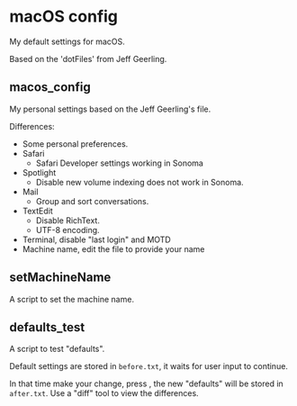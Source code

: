 # macOS config

My default settings for macOS.

Based on the 'dotFiles' from Jeff Geerling.

## macos_config

My personal settings based on the Jeff Geerling's file.

Differences:
- Some personal preferences.
- Safari
    - Safari Developer settings working in Sonoma
- Spotlight
    - Disable new volume indexing does not work in Sonoma.
- Mail
    - Group and sort conversations.
- TextEdit
    - Disable RichText.
    - UTF-8 encoding.
- Terminal, disable "last login" and MOTD
- Machine name, edit the file to provide your name

## setMachineName

A script to set the machine name.

## defaults_test

A script to test "defaults".

Default settings are stored in `before.txt`, it waits for user input to continue.

In that time make your change, press <return>, the new "defaults" will be stored in `after.txt`.
Use a "diff" tool to view the differences.